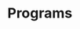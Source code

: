 # Programs




































































































































